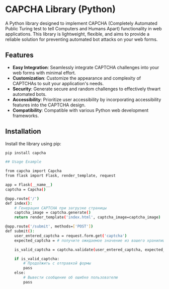 # CAPCHA Library (Python)

A Python library designed to implement CAPCHA (Completely Automated Public Turing test to tell Computers and Humans Apart) functionality in web applications. This library is lightweight, flexible, and aims to provide a reliable solution for preventing automated bot attacks on your web forms.

## Features

- **Easy Integration**: Seamlessly integrate CAPTCHA challenges into your web forms with minimal effort.
- **Customization**: Customize the appearance and complexity of CAPTCHAs to suit your application's needs.
- **Security**: Generate secure and random challenges to effectively thwart automated bots.
- **Accessibility**: Prioritize user accessibility by incorporating accessibility features into the CAPTCHA design.
- **Compatibility**: Compatible with various Python web development frameworks.

## Installation

Install the library using pip:

```bash
pip install capcha

## Usage Example

from capcha import Capcha
from flask import Flask, render_template, request

app = Flask(__name__)
captcha = Capcha()

@app.route('/')
def index():
    # Генерация CAPTCHA при загрузке страницы
    captcha_image = captcha.generate()
    return render_template('index.html', captcha_image=captcha_image)

@app.route('/submit', methods=['POST'])
def submit():
    user_entered_captcha = request.form.get('captcha')
    expected_captcha = # получите ожидаемое значение из вашего хранилища данных

    is_valid_captcha = captcha.validate(user_entered_captcha, expected_captcha)

    if is_valid_captcha:
        # Продолжить с отправкой формы
        pass
    else:
        # Вывести сообщение об ошибке пользователю
        pass





